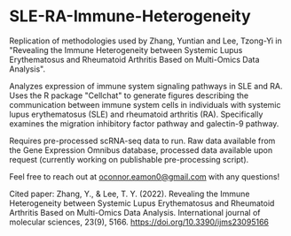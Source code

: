 # SLE-RA-Immune-Heterogeneity

Replication of methodologies used by Zhang, Yuntian and Lee, Tzong-Yi in "Revealing the Immune Heterogeneity between Systemic Lupus Erythematosus and Rheumatoid Arthritis Based on Multi-Omics Data Analysis".

Analyzes expression of immune system signaling pathways in SLE and RA. Uses the R package "Cellchat" to generate figures describing the communication between immune system cells in individuals with systemic lupus erythematosus (SLE) and rheumatoid arthritis (RA). Specifically examines the migration inhibitory factor pathway and galectin-9 pathway.

Requires pre-processed scRNA-seq data to run. Raw data available from the Gene Expression Omnibus database, processed data available upon request (currently working on publishable pre-processing script).

Feel free to reach out at oconnor.eamon0@gmail.com with any questions!

Cited paper:
Zhang, Y., & Lee, T. Y. (2022). Revealing the Immune Heterogeneity between Systemic Lupus Erythematosus and Rheumatoid Arthritis Based on Multi-Omics Data Analysis. International journal of molecular sciences, 23(9), 5166. https://doi.org/10.3390/ijms23095166

